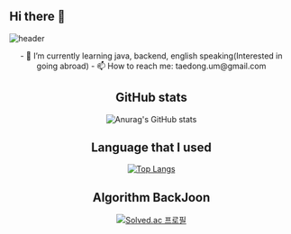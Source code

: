 ## Hi there 👋

<!--
**TaeDongUm/taedongum** is a ✨ _special_ ✨ repository because its `README.md` (this file) appears on your GitHub profile.
-->
![header](https://capsule-render.vercel.app/api?type=transparent&color=auto&height=300&section=header&text=WelcometoMyGithub&&fontColor=9900FF%20render&fontSize=90)
<div align="center">
- 🌱 I’m currently learning java, backend, english speaking(Interested in going abroad)
- 📫 How to reach me: taedong.um@gmail.com
  
## GitHub stats
![Anurag's GitHub stats](https://github-readme-stats.vercel.app/api?username=TaeDongUm&theme=dark&show_icons=true)

## Language that I used
[![Top Langs](https://github-readme-stats.vercel.app/api/top-langs/?username=TaeDongUm&hide=PowerShell,batchfile&layout=compact)](https://github.com/anuraghazra/github-readme-stats)

## Algorithm BackJoon
[![Solved.ac 프로필](http://mazassumnida.wtf/api/v2/generate_badge?boj=etdong)](https://solved.ac/etdong)



</div>
